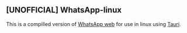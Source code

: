 ## [UNOFFICIAL] WhatsApp-linux

This is a compilled version of [WhatsApp web](https://web.whatsapp.com) for use in linux using [Tauri](https://tauri.dev).

